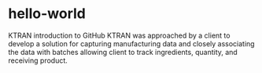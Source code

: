 # hello-world
KTRAN introduction to GitHub
KTRAN was approached by a client to develop a solution for capturing manufacturing data and closely associating the data with batches allowing client to track ingredients, quantity, and receiving product.
